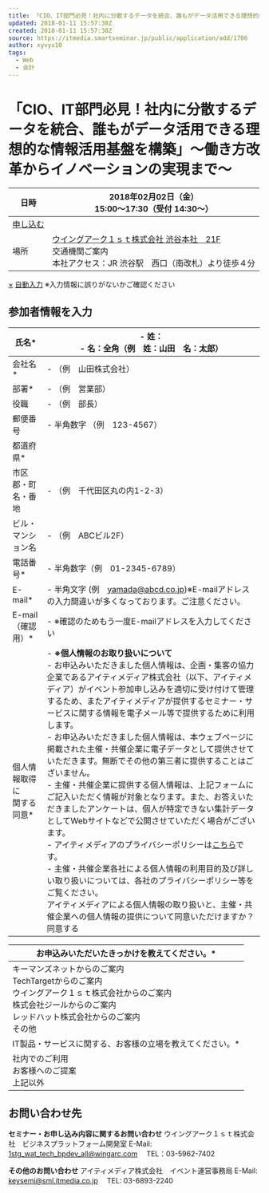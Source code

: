 ```yaml
---
title: 「CIO、IT部門必見！社内に分散するデータを統合、誰もがデータ活用できる理想的な情報活用基盤を構築」～働き方改革からイノベーションの実現まで～
updated: 2018-01-11 15:57:38Z
created: 2018-01-11 15:57:38Z
source: https://itmedia.smartseminar.jp/public/application/add/1706
author: xyvyx10
tags:
  - Web
  - 会計
---
```


# 「CIO、IT部門必見！社内に分散するデータを統合、誰もがデータ活用できる理想的な情報活用基盤を構築」～働き方改革からイノベーションの実現まで～

| 日時  | 2018年02月02日（金）<br>15:00～17:30（受付 14:30～） |
| --- | --- |
| [申し込む](https://itmedia.smartseminar.jp/public/application/add/1706#divForm) |
| 場所  | [ウイングアーク１ｓｔ株式会社 渋谷本社　21F](http://www.wingarc.com/company/map/tokyo_access.html)<br>交通機関ご案内<br>本社アクセス：JR 渋谷駅　西口（南改札）より徒歩４分 |

[×](https://itmedia.smartseminar.jp/public/application/add/1706)
[自動入力](https://itmedia.smartseminar.jp/public/application/add/1706)
※入力情報に誤りがないかご確認ください

## 参加者情報を入力

| 氏名* | - 姓：<br>- 名：全角（例　姓：山田　名：太郎） |
| --- | --- |
| 会社名* | - （例　山田株式会社） |
| 部署* | - （例　営業部） |
| 役職  | - （例　部長） |
| 郵便番号 | - 半角数字 （例　123-4567） |
| 都道府県* |     |
| 市区郡・町名・番地 | - （例　千代田区丸の内1-2-3） |
| ビル・マンション名 | - （例　ABCビル2F） |
| 電話番号* | - 半角数字（例　01-2345-6789） |
| E-mail* | - 半角文字 (例　yamada@abcd.co.jp)※E-mailアドレスの入力間違いが多くなっております。ご注意ください。 |
| E-mail（確認用）* | - ※確認のためもう一度E-mailアドレスを入力してください |
| 個人情報取得に<br>関する同意* | - **※個人情報のお取り扱いについて**<br>    - お申込みいただきました個人情報は、企画・集客の協力企業であるアイティメディア株式会社（以下、アイティメディア）がイベント参加申し込みを適切に受け付けて管理するため、またアイティメディアが提供するセミナー・サービスに関する情報を電子メール等で提供するために利用します。<br>    - お申込みいただきました個人情報は、本ウェブページに掲載された主催・共催企業に電子データとして提供させていただきます。無断でその他の第三者に提供することはございません。<br>    - 主催・共催企業に提供する個人情報は、上記フォームにご記入いただく情報が対象となります。また、お答えいただきましたアンケートは、個人が特定できない集計データとしてWebサイトなどで公開させていただく場合がございます。<br>    - アイティメディアのプライバシーポリシーは[こちら](http://corp.itmedia.co.jp/corp/privacy/)です。<br>    - 主催・共催企業各社による個人情報の利用目的及び詳しい取り扱いについては、各社のプライバシーポリシー等をご覧ください。<br>アイティメディアによる個人情報の取り扱いと、主催・共催企業への個人情報の提供について同意いただけますか？<br>同意する |

| お申込みいただいたきっかけを教えてください。* |
| --- |
| キーマンズネットからのご案内<br>TechTargetからのご案内<br>ウイングアーク１ｓｔ株式会社からのご案内<br>株式会社ジールからのご案内<br>レッドハット株式会社からのご案内<br>その他 |
| IT製品・サービスに関する、お客様の立場を教えてください。* |
| 社内でのご利用<br>お客様へのご提案<br>上記以外 |

## お問い合わせ先

**セミナー・お申し込み内容に関するお問い合わせ**
ウイングアーク１ｓｔ株式会社　ビジネスプラットフォーム開発室
E-Mail: 1stg_wat_tech_bpdev_all@wingarc.com　 TEL：03-5962-7402

**その他のお問い合わせ**
アイティメディア株式会社　イベント運営事務局
E-Mail: keysemi@sml.itmedia.co.jp 　TEL: 03-6893-2240